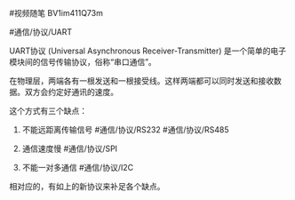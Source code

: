 #视频随笔 BV1im411Q73m

#通信/协议/UART  

UART协议 (Universal Asynchronous Receiver-Transmitter) 是一个简单的电子模块间的信号传输协议，俗称“串口通信”。

在物理层，两端各有一根发送和一根接受线。这样两端都可以同时发送和接收数据。双方会约定好通讯的速度。

这个方式有三个缺点：

1.  不能远距离传输信号 #通信/协议/RS232  #通信/协议/RS485 
    
2.  通信速度慢 #通信/协议/SPI 
    
3.  不能一对多通信 #通信/协议/I2C 
    

相对应的，有如上的新协议来补足各个缺点。
